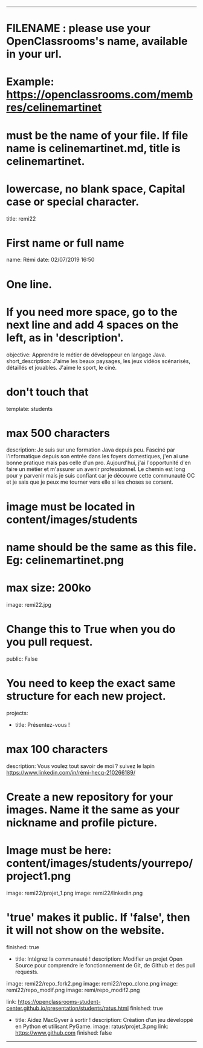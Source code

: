 ---

# FILENAME : please use your OpenClassrooms's name, available in your url.
# Example: https://openclassrooms.com/membres/celinemartinet
# must be the name of your file. If file name is celinemartinet.md, title is celinemartinet.
# lowercase, no blank space, Capital case or special character.
title: remi22

# First name or full name
name: Rémi
date: 02/07/2019 16:50

# One line.
# If you need more space, go to the next line and add 4 spaces on the left, as in 'description'.
objective: Apprendre le métier de développeur en langage Java.
short_description: J'aime les beaux paysages, les jeux vidéos scénarisés, détaillés et jouables. J'aime le sport, le ciné.

# don't touch that
template: students

# max 500 characters
description: Je suis sur une formation Java depuis peu. Fasciné par l'informatique depuis son entrée dans les foyers domestiques, j'en ai une bonne pratique mais pas celle d'un pro.
Aujourd'hui, j'ai l'opportunité d'en faire un métier et m'assurer un avenir professionnel. Le chemin est long pour y parvenir mais je suis confiant car je découvre cette communauté OC et je sais que je peux me tourner vers elle si les choses se corsent.

# image must be located in content/images/students
# name should be the same as this file. Eg: celinemartinet.png
# max size: 200ko
image: remi22.jpg

# Change this to True when you do you pull request.
public: False

# You need to keep the exact same structure for each new project.
projects:
- title: Présentez-vous !

# max 100 characters
description: Vous voulez tout savoir de moi ? suivez le lapin https://www.linkedin.com/in/rémi-hecq-210266189/

# Create a new repository for your images. Name it the same as your nickname and profile picture.

# Image must be here: content/images/students/yourrepo/project1.png
image: remi22/projet_1.png
image: remi22/linkedin.png
    
# 'true' makes it public. If 'false', then it will not show on the website.
finished: true

- title: Intégrez la communauté !
description: Modifier un projet Open Source pour comprendre le fonctionnement de Git, de Github et des pull requests.

image: remi22/repo_fork2.png
image: remi22/repo_clone.png
image: remi22/repo_modif.png
image: remi/repo_modif2.png
        
link: https://openclassrooms-student-center.github.io/presentation/students/ratus.html
finished: true

- title: Aidez MacGyver à sortir !
description: Création d’un jeu développé en Python et utilisant PyGame.
image: ratus/projet_3.png
link: https://www.github.com
finished: false
---